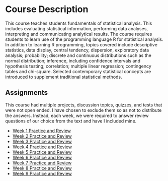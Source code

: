 # Course Description

This course teaches students fundamentals of statistical analysis. This includes evaluating statistical information, performing data analyses, interpreting and communicating analytical results. The course requires students to learn use of the programming language R for statistical analysis. In addition to learning R programming, topics covered include descriptive statistics, data display, central tendency, dispersion, exploratory data analysis; probability; discrete and continuous distributions such as the normal distribution; inference, including confidence intervals and hypothesis testing; correlation; multiple linear regression; contingency tables and chi-square. Selected contemporary statistical concepts are introduced to supplement traditional statistical methods.  

## Assignments
This course had multiple projects, discussion topics, quizzes, and tests that were not open ended. I have chosen to exclude them so as not to distribute the answers. Instead, each week, we were required to answer review questions of our choice from the text and have I included mine.

- [Week 1 Practice and Review](Week%201/README.md)
- [Week 2 Practice and Review](Week%202/README.md)
- [Week 3 Practice and Review](Week%203/README.md)
- [Week 4 Practice and Review](Week%204/README.md)
- [Week 5 Practice and Review](Week%205/README.md)
- [Week 6 Practice and Review](Week%206/README.md)
- [Week 7 Practice and Review](Week%207/README.md)
- [Week 8 Practice and Review](Week%208/README.md)
- [Week 9 Practice and Review](Week%209/README.md)